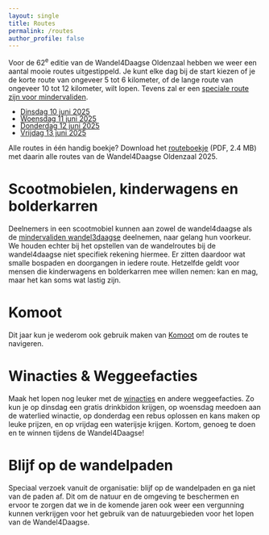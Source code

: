 ```yaml
---
layout: single
title: Routes
permalink: /routes
author_profile: false
---
```


Voor de 62<sup>e</sup> editie van de Wandel4Daagse Oldenzaal hebben we weer een aantal mooie routes uitgestippeld. Je kunt elke dag bij de start kiezen of je de korte route van ongeveer 5 tot 6 kilometer, of de lange route van ongeveer 10 tot 12 kilometer, wilt lopen. Tevens zal er een [speciale route zijn voor mindervaliden](/routes/mindervalide).

<ul style="list-style-image: url('/assets/images/shoe.png'); line-height: 1.0;">
    <li><a href="/routes/dinsdag">Dinsdag 10 juni 2025</a></li>
    <li><a href="/routes/woensdag">Woensdag 11 juni 2025</a></li>
    <li><a href="/routes/donderdag">Donderdag 12 juni 2025</a></li>
    <li><a href="/routes/vrijdag">Vrijdag 13 juni 2025</a></li>
</ul>

Alle routes in één handig boekje? Download het [routeboekje](/assets/routes/Routeboekje%202025.pdf) (PDF, 2.4 MB) met daarin alle routes van de Wandel4Daagse Oldenzaal 2025.  

# Scootmobielen, kinderwagens en bolderkarren

Deelnemers in een scootmobiel kunnen aan zowel de wandel4daagse als de [mindervaliden wandel3daagse](/routes/mindervalide) deelnemen, naar gelang hun voorkeur. We houden echter bij het opstellen van de wandelroutes bij de wandel4daagse niet specifiek rekening hiermee. Er zitten daardoor wat smalle bospaden en doorgangen in iedere route. Hetzelfde geldt voor mensen die kinderwagens en bolderkarren mee willen nemen: kan en mag, maar het kan soms wat lastig zijn.

# Komoot

Dit jaar kun je wederom ook gebruik maken van [Komoot](/komoot) om de routes te navigeren.  

# Winacties & Weggeefacties

Maak het lopen nog leuker met de [winacties](/winacties) en andere weggeefacties. Zo kun je op dinsdag een gratis drinkbidon krijgen, op woensdag meedoen aan de waterlied winactie, op donderdag een rebus oplossen en kans maken op leuke prijzen, en op vrijdag een waterijsje krijgen. Kortom, genoeg te doen en te winnen tijdens de Wandel4Daagse!

# Blijf op de wandelpaden

Speciaal verzoek vanuit de organisatie: blijf op de wandelpaden en ga niet van de paden af. Dit om de natuur en de omgeving te beschermen en ervoor te zorgen dat we in de komende jaren ook weer een vergunning kunnen verkrijgen voor het gebruik van de natuurgebieden voor het lopen van de Wandel4Daagse.    